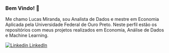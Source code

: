 ### Bem Vindo! 👋

Me chamo Lucas Miranda, sou Analista de Dados e mestre em Economia Aplicada pela Universidade Federal de Ouro Preto. Neste perfil estão os repositórios com meus projetos realizados em Economia, Análise de Dados e Machine Learning.

[![Linkedin](https://i.stack.imgur.com/gVE0j.png) LinkedIn](https://www.linkedin.com/in/lucas-miranda-ds/)
&nbsp; 
